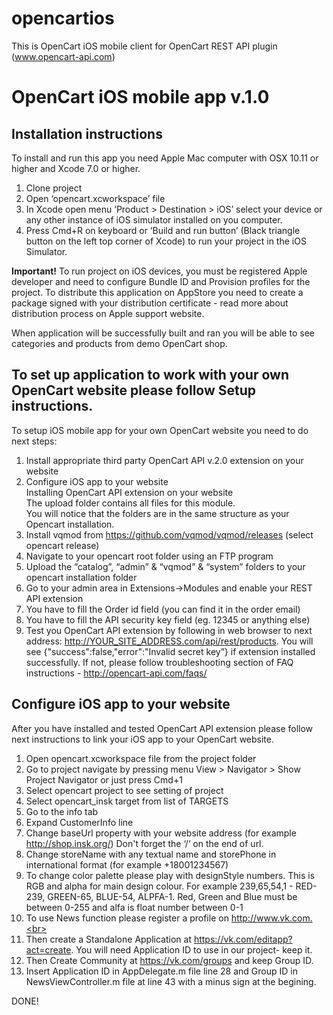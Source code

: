 # opencartios
This is OpenCart iOS mobile client for OpenCart REST API plugin (www.opencart-api.com)



# OpenCart iOS mobile app v.1.0
## Installation instructions
To install and run this app you need Apple Mac computer with OSX 10.11 or higher and Xcode 7.0
or higher.<br>
1. Clone project<br>
2. Open ‘opencart.xcworkspace’ file<br>
3. In Xcode open menu ‘Product > Destination > iOS’ select your device or any
other instance of iOS simulator installed on you computer.<br>
8. Press Cmd+R on keyboard or ‘Build and run button’ (Black triangle button on the left top
corner of Xcode) to run your project in the iOS Simulator.<br>

<b>Important!</b>
To run project on iOS devices, you must be registered Apple developer and need to configure
Bundle ID and Provision profiles for the project. To distribute this application on AppStore you need
to create a package signed with your distribution certificate - read more about distribution process
on Apple support website.

When application will be successfully built and ran you will be able to see categories and products
from demo OpenCart shop.

## To set up application to work with your own OpenCart website please follow Setup instructions.

To setup iOS mobile app for your own OpenCart website you need to do next steps:
1. Install appropriate third party OpenCart API v.2.0 extension on your website<br>
2. Configure iOS app to your website<br>
Installing OpenCart API extension on your website<br>
The upload folder contains all files for this module.<br>
You will notice that the folders are in the same structure as your Opencart installation.<br>
1. Install vqmod from https://github.com/vqmod/vqmod/releases (select opencart release)<br>
2. Navigate to your opencart root folder using an FTP program<br>
3. Upload the “catalog”, “admin” & “vqmod” & “system” folders to your opencart installation folder<br>
4. Go to your admin area in Extensions->Modules and enable your REST API extension<br>
5. You have to fill the Order id field (you can find it in the order email)<br>
6. You have to fill the API security key field (eg. 12345 or anything else)<br>
7. Test you OpenCart API extension by following in web browser to next address: http://YOUR_SITE_ADDRESS.com/api/rest/products. You will see {"success":false,"error":"Invalid secret key”} if extension installed successfully. If not, please follow troubleshooting section of FAQ instructions - http://opencart-api.com/faqs/<br>

## Configure iOS app to your website
After you have installed and tested OpenCart API extension please follow next instructions to link your iOS app to your OpenCart website.

1. Open opencart.xcworkspace file from the project folder<br>
2. Go to project navigate by pressing menu View > Navigator > Show Project Navigator or just press Cmd+1<br>
3. Select opencart project to see setting of project<br>
4. Select opencart_insk target from list of TARGETS<br>
5. Go to the info tab<br>
6. Expand CustomerInfo line<br>
7. Change baseUrl property with your website address (for example http://shop.insk.org/) Don't forget the ‘/‘ on the end of url.
8. Change storeName with any textual name and storePhone in international format (for example +18001234567)
9. To change color palette please play with designStyle numbers. This is RGB and alpha for main design colour. For example 239,65,54,1 - RED-239, GREEN-65, BLUE-54, ALPFA-1. Red, Green and Blue must be between 0-255 and alfa is float number between 0-1<br>
10. To use News function please register a profile on http://www.vk.com.<br>
11. Then create a Standalone Application at https://vk.com/editapp?act=create. You will need Application ID to use in our project- keep it.<br>
12. Then Create Community at https://vk.com/groups and keep Group ID.<br>
13. Insert Application ID in AppDelegate.m file line 28 and Group ID in NewsViewController.m file at line 43 with a minus sign at the begining.<br>

DONE!
